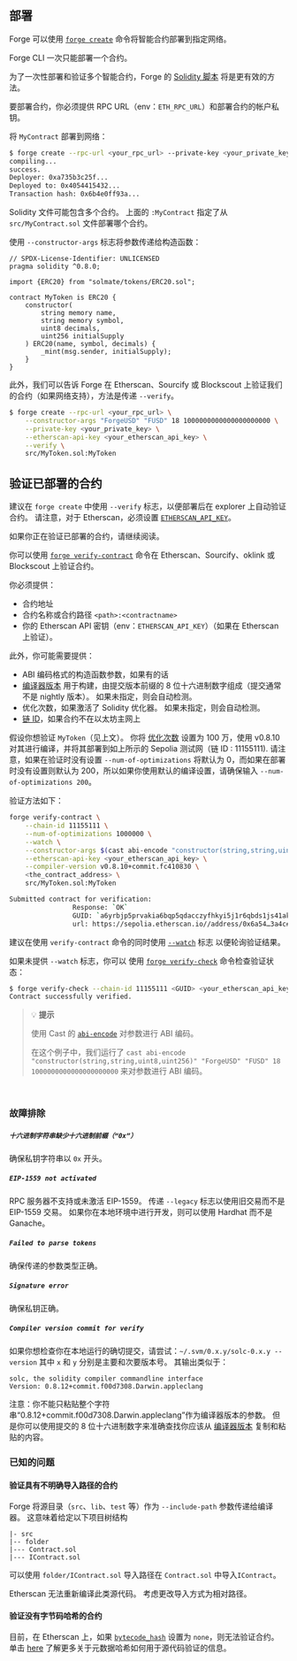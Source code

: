 ## 部署

Forge 可以使用 [`forge create`](../reference/forge/forge-create.md) 命令将智能合约部署到指定网络。

Forge CLI 一次只能部署一个合约。

为了一次性部署和验证多个智能合约，Forge 的 [Solidity 脚本](../tutorials/solidity-scripting.md#deploying-our-contract) 将是更有效的方法。

要部署合约，你必须提供 RPC URL（env：`ETH_RPC_URL`）和部署合约的帐户私钥。

将 `MyContract` 部署到网络：

```sh
$ forge create --rpc-url <your_rpc_url> --private-key <your_private_key> src/MyContract.sol:MyContract
compiling...
success.
Deployer: 0xa735b3c25f...
Deployed to: 0x4054415432...
Transaction hash: 0x6b4e0ff93a...
```


Solidity 文件可能包含多个合约。 上面的 `:MyContract` 指定了从 `src/MyContract.sol` 文件部署哪个合约。

使用 `--constructor-args` 标志将参数传递给构造函数：

```solidity
// SPDX-License-Identifier: UNLICENSED
pragma solidity ^0.8.0;

import {ERC20} from "solmate/tokens/ERC20.sol";

contract MyToken is ERC20 {
    constructor(
        string memory name,
        string memory symbol,
        uint8 decimals,
        uint256 initialSupply
    ) ERC20(name, symbol, decimals) {
        _mint(msg.sender, initialSupply);
    }
}
```

此外，我们可以告诉 Forge 在 Etherscan、Sourcify 或 Blockscout 上验证我们的合约（如果网络支持），方法是传递 `--verify`。

```sh
$ forge create --rpc-url <your_rpc_url> \
    --constructor-args "ForgeUSD" "FUSD" 18 1000000000000000000000 \
    --private-key <your_private_key> \
    --etherscan-api-key <your_etherscan_api_key> \
    --verify \
    src/MyToken.sol:MyToken
```

## 验证已部署的合约

建议在 `forge create` 中使用 `--verify` 标志，以便部署后在 explorer 上自动验证合约。
请注意，对于 Etherscan，必须设置 [`ETHERSCAN_API_KEY`](../reference/config/etherscan.md#etherscan_api_key)。

如果你正在验证已部署的合约，请继续阅读。

你可以使用 [`forge verify-contract`](../reference/forge/forge-verify-contract.md) 命令在 Etherscan、Sourcify、oklink 或 Blockscout 上验证合约。

你必须提供：
- 合约地址
- 合约名称或合约路径 `<path>:<contractname>`
- 你的 Etherscan API 密钥（env：`ETHERSCAN_API_KEY`）（如果在 Etherscan 上验证）。

此外，你可能需要提供：
- ABI 编码格式的构造函数参数，如果有的话
- [编译器版本](https://etherscan.io/solcversions) 用于构建，由提交版本前缀的 8 位十六进制数字组成（提交通常不是 nightly 版本）。 如果未指定，则会自动检测。
- 优化次数，如果激活了 Solidity 优化器。 如果未指定，则会自动检测。
- [链 ID](https://evm-chainlist.netlify.app/)，如果合约不在以太坊主网上

假设你想验证 `MyToken`（见上文）。 你将 [优化次数](../reference/config/solidity-compiler.md#optimizer_runs) 设置为 100 万，使用 v0.8.10 对其进行编译，并将其部署到如上所示的 Sepolia 测试网（链 ID : 11155111). 请注意，如果在验证时没有设置 `--num-of-optimizations` 将默认为 0，而如果在部署时没有设置则默认为 200，所以如果你使用默认的编译设置，请确保输入 `--num-of-optimizations 200`。

验证方法如下：

```bash
forge verify-contract \
    --chain-id 11155111 \
    --num-of-optimizations 1000000 \
    --watch \
    --constructor-args $(cast abi-encode "constructor(string,string,uint256,uint256)" "ForgeUSD" "FUSD" 18 1000000000000000000000) \
    --etherscan-api-key <your_etherscan_api_key> \
    --compiler-version v0.8.10+commit.fc410830 \
    <the_contract_address> \
    src/MyToken.sol:MyToken 

Submitted contract for verification:
                Response: `OK`
                GUID: `a6yrbjp5prvakia6bqp5qdacczyfhkyi5j1r6qbds1js41ak1a`
                url: https://sepolia.etherscan.io//address/0x6a54…3a4c#code
```

建议在使用 `verify-contract` 命令的同时使用 [`--watch`](../reference/forge/forge-verify-contract.md#verify-contract-options) 标志
以便轮询验证结果。

如果未提供 `--watch` 标志，你可以
使用 [`forge verify-check`](../reference/forge/forge-verify-check.md) 命令检查验证状态：

```bash
$ forge verify-check --chain-id 11155111 <GUID> <your_etherscan_api_key>
Contract successfully verified.
```


> 💡 **提示**
>
> 使用 Cast 的 [`abi-encode`](../reference/cast/cast-abi-encode.md) 对参数进行 ABI 编码。
>
> 在这个例子中，我们运行了 `cast abi-encode "constructor(string,string,uint8,uint256)" "ForgeUSD" "FUSD" 18 1000000000000000000000` 来对参数进行 ABI 编码。

<br>

### 故障排除

##### `十六进制字符串缺少十六进制前缀（“0x”）`

确保私钥字符串以 `0x` 开头。

##### `EIP-1559 not activated`
RPC 服务器不支持或未激活 EIP-1559。 传递 `--legacy` 标志以使用旧交易而不是 EIP-1559 交易。 如果你在本地环境中进行开发，则可以使用 Hardhat 而不是 Ganache。

##### `Failed to parse tokens`
确保传递的参数类型正确。

##### `Signature error`
确保私钥正确。

##### `Compiler version commit for verify`
如果你想检查你在本地运行的确切提交，请尝试：`~/.svm/0.x.y/solc-0.x.y --version` 其中 `x` 和
`y` 分别是主要和次要版本号。 其输出类似于：

```ignore
solc, the solidity compiler commandline interface
Version: 0.8.12+commit.f00d7308.Darwin.appleclang
```

注意：你不能只粘贴整个字符串“0.8.12+commit.f00d7308.Darwin.appleclang”作为编译器版本的参数。 但是你可以使用提交的 8 位十六进制数字来准确查找你应该从 [编译器版本](https://etherscan.io/solcversions) 复制和粘贴的内容。

### 已知的问题

#### 验证具有不明确导入路径的合约

Forge 将源目录（`src`、`lib`、`test` 等）作为 `--include-path` 参数传递给编译器。
这意味着给定以下项目树结构

```text
|- src
|-- folder
|--- Contract.sol
|--- IContract.sol
```


可以使用 `folder/IContract.sol` 导入路径在 `Contract.sol` 中导入`IContract`。

Etherscan 无法重新编译此类源代码。 考虑更改导入方式为相对路径。

#### 验证没有字节码哈希的合约

目前，在 Etherscan 上，如果 [`bytecode_hash`](../reference/config/solidity-compiler.md#bytecode_hash) 设置为 `none`，则无法验证合约。
单击 [here](https://docs.soliditylang.org/en/v0.8.13/metadata.html#usage-for-source-code-verification) 了解更多关于元数据哈希如何用于源代码验证的信息。
